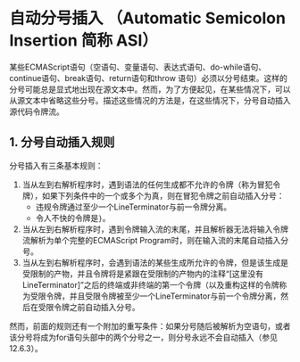# 自动分号插入 （Automatic Semicolon Insertion 简称 ASI）

某些ECMAScript语句（空语句、变量语句、表达式语句、do-while语句、continue语句、break语句、return语句和throw 语句）必须以分号结束。这样的分号可能总是显式地出现在源文本中。然而，为了方便起见，在某些情况下，可以从源文本中省略这些分号。描述这些情况的方法是，在这些情况下，分号自动插入源代码令牌流。

## 1. 分号自动插入规则

分号插入有三条基本规则：

1. 当从左到右解析程序时，遇到语法的任何生成都不允许的令牌（称为冒犯令牌），如果下列条件中的一个或多个为真，则在冒犯令牌之前自动插入分号：
   * 违规令牌通过至少一个LineTerminator与前一令牌分离。
   * 令人不快的令牌是`}`。
2. 当从左到右解析程序时，遇到令牌输入流的末尾，并且解析器无法将输入令牌流解析为单个完整的ECMAScript Program时，则在输入流的末尾自动插入分号。
3. 当从左到右解析程序时，会遇到语法的某些生成所允许的令牌，但是该生成是受限制的产物，并且令牌将是紧跟在受限制的产物内的注释“[这里没有LineTerminator]”之后的终端或非终端的第一个令牌（以及重构这样的令牌称为受限令牌，并且受限令牌被至少一个LineTerminator与前一个令牌分离，然后在受限令牌之前自动插入分号。

然而，前面的规则还有一个附加的重写条件：如果分号随后被解析为空语句，或者该分号将成为for语句头部中的两个分号之一，则分号永远不会自动插入（参见12.6.3）。
